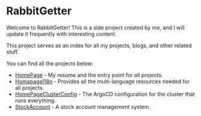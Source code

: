 # RabbitGetter

Welcome to RabbitGetter! This is a side project created by me, and I will update it frequently with interesting content.

This project serves as an index for all my projects, blogs, and other related stuff.

You can find all the projects below:

- [HomePage](https://github.com/meowalien/homepage) - My resume and the entry point for all projects.
- [HomapageI18n](https://github.com/meowalien/homapage-i18n) - Provides all the multi-language resources needed for all projects.
- [HomePageClusterConfig](https://github.com/meowalien/homepage-cluster-config) - The ArgoCD configuration for the cluster that runs everything.
- [StockAccount](https://github.com/meowalien/homepage-stock-account) - A stock account management system.